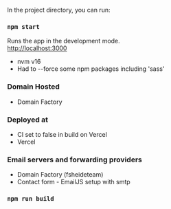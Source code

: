 In the project directory, you can run:

### `npm start`

Runs the app in the development mode.\
[http://localhost:3000](http://localhost:3000)

- nvm v16
- Had to --force some npm packages including 'sass'

### Domain Hosted

- Domain Factory

### Deployed at

- CI set to false in build on Vercel
- Vercel

### Email servers and forwarding providers

- Domain Factory (fsheideteam)
- Contact form - EmailJS setup with smtp

### `npm run build`
